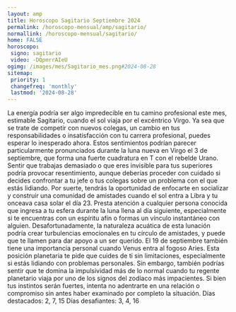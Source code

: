 ```yaml
---
layout: amp
title: Horoscopo Sagitario Septiembre 2024 
permalink: /horoscopo-mensual/amp/sagitario/
normallink: /horoscopo-mensual/sagitario/
home: FALSE
horoscopo:
 signo: sagitario
 video: -DQpmrrAIeU
ogimg: /images/mes/Sagitario_mes.png#2024-08-28
sitemap:
 priority: 1
 changefreq: 'monthly'
 lastmod: '2024-08-28'
---
```



La energía podría ser algo impredecible en tu camino profesional este mes, estimable Sagitario, cuando el sol viaja por el excéntrico Virgo. Ya sea que se trate de competir con nuevos colegas, un cambio en tus responsabilidades o insatisfacción con tu carrera profesional, puedes esperar lo inesperado ahora.
Estos sentimientos podrían parecer particularmente pronunciados durante la luna nueva en Virgo el 3 de septiembre, que forma una fuerte cuadratura en T con el rebelde Urano. Sentir que trabajas demasiado o que eres invisible para tus superiores podría provocar resentimiento, aunque deberías proceder con cuidado si decides confrontar a tu jefe o tus colegas sobre un problema con el que estás lidiando.
Por suerte, tendrás la oportunidad de enfocarte en socializar y construir una comunidad de amistades cuando el sol entra a Libra y tu onceava casa solar el día 23. Presta atención a cualquier persona conocida que ingresa a tu esfera durante la luna llena al día siguiente, especialmente si te encuentras con un espíritu afín o formas un vínculo instantáneo con alguien. Desafortunadamente, la naturaleza acuática de esta lunación podría crear turbulencias emocionales en tu círculo de amistades, y puede que te llamen para dar apoyo a un ser querido.
El 19 de septiembre también tiene una importancia personal cuando Venus entra al fogoso Aries. Esta posición planetaria te pide que cuides de ti sin limitaciones, especialmente si estás lidiando con problemas personales. Sin embargo, también podrías sentir que te domina la impulsividad más de lo normal cuando tu regente planetario viaja por uno de los signos del zodíaco más impacientes. Si bien tus instintos serán fuertes, intenta no adentrarte en una relación o compromiso sin antes haber examinado por completo la situación.
Días destacados: 2, 7, 15
Días desafiantes: 3, 4, 16